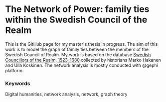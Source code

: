 # The Network of Power: family ties within the Swedish Council of the Realm

This is the GitHub page for my master's thesis in progress.
The aim of this work is to model the graph of family ties between the members of the Swedish Council of Realm.
My work is based on the database [Swedish Councillors of the Realm, 1523-1680](https://doi.org/10.17011/jyx/dataset/55523) collected by historians Marko Hakanen and Ulla Koskinen. The network analysis is mostly conducted with @gephi platform.

### Keywords
Digital humanities, network analysis, network, graph theory 
